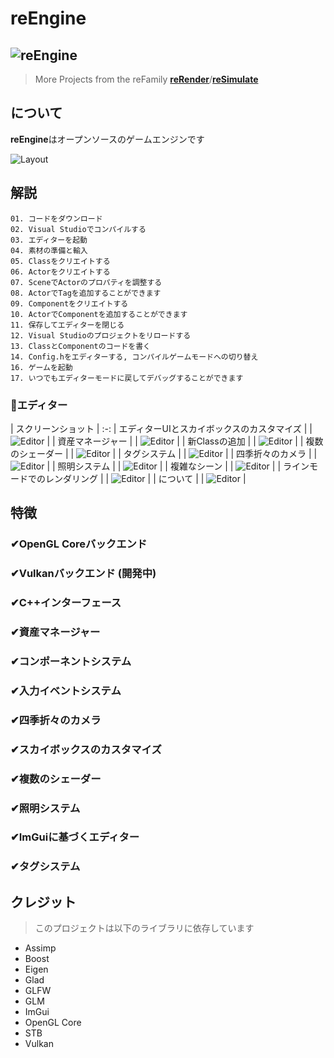 # reEngine
![reEngine](reEngine.png)
---
> More Projects from the reFamily [**reRender**](https://github.com/GZhonghui/reRender)/[**reSimulate**](https://github.com/GZhonghui/reSimulate)

## について
**reEngine**はオープンソースのゲームエンジンです

![Layout](Layout.png)

## 解説
```
01. コードをダウンロード
02. Visual Studioでコンパイルする
03. エディターを起動
04. 素材の準備と輸入
05. Classをクリエイトする
06. Actorをクリエイトする
07. SceneでActorのプロパティを調整する
08. ActorでTagを追加することができます
09. Componentをクリエイトする
10. ActorでComponentを追加することができます
11. 保存してエディターを閉じる
12. Visual Studioのプロジェクトをリロードする
13. ClassとComponentのコードを書く
14. Config.hをエディターする, コンパイルゲームモードへの切り替え
16. ゲームを起動
17. いつでもエディターモードに戻してデバッグすることができます
```

### 🚩エディター
| スクリーンショット |
:-:
| エディターUIとスカイボックスのカスタマイズ |
| ![Editor](readMe/Editor_01.gif) |
| 資産マネージャー |
| ![Editor](readMe/Editor_02.gif) |
| 新Classの追加 |
| ![Editor](readMe/Editor_03.gif) |
| 複数のシェーダー |
| ![Editor](readMe/Editor_04.gif) |
| タグシステム |
| ![Editor](readMe/Editor_05.gif) |
| 四季折々のカメラ |
| ![Editor](readMe/Editor_06.gif) |
| 照明システム |
| ![Editor](readMe/Editor_07.gif) |
| 複雑なシーン |
| ![Editor](readMe/Editor_08.gif) |
| ラインモードでのレンダリング |
| ![Editor](readMe/Editor_09.png) |
| について |
| ![Editor](readMe/Editor_10.png) |

## 特徴
### ✔OpenGL Coreバックエンド
### ✔Vulkanバックエンド (開発中)
### ✔C++インターフェース
### ✔資産マネージャー
### ✔コンポーネントシステム
### ✔入力イベントシステム
### ✔四季折々のカメラ
### ✔スカイボックスのカスタマイズ
### ✔複数のシェーダー
### ✔照明システム
### ✔ImGuiに基づくエディター
### ✔タグシステム

## クレジット
> このプロジェクトは以下のライブラリに依存しています
* Assimp
* Boost
* Eigen
* Glad
* GLFW
* GLM
* ImGui
* OpenGL Core
* STB
* Vulkan

